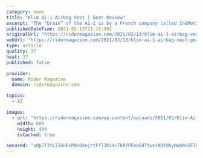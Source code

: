 ```yaml
---
category: news
title: "Klim Ai-1 Airbag Vest | Gear Review"
excerpt: "The “brain” of the Ai-1 is by a French company called In&Motion, which got its start making wearable airbag protection for equestrians and skiers. The Ai-1 is the first motorcycle-centric wearable airbag for both In&Motion and Klim,"
publishedDateTime: 2021-02-13T21:15:00Z
originalUrl: "https://ridermagazine.com/2021/02/13/klim-ai-1-airbag-vest-gear-review/"
webUrl: "https://ridermagazine.com/2021/02/13/klim-ai-1-airbag-vest-gear-review/"
type: article
quality: 37
heat: 37
published: false

provider:
  name: Rider Magazine
  domain: ridermagazine.com

topics:
  - AI

images:
  - url: "https://ridermagazine.com/wp-content/uploads/2021/02/Klim-Ai-1-Airbag-Vest-front-featured.jpg"
    width: 600
    height: 400
    isCached: true

secured: "vQp7TIYLl16nEcPQsDXejrtFf7JKv4cTkRYPEoaGdTtwx+8QYUbyHwbNoSFIyoxhXECTGGzvPriBik7GtORgdNnlnhv5guyrBmdOgSXmU99nb8nkpTp0D+r7yuRG2PjB18LqzMvPit+gxvxrCYuLtxbr7PerPs3mKm5V6GxRuHELfVssYXJNeLtEzFLTc/8v0c/05g9tx/pXY4ZZMA1/952XSqCyZf1ycFMCYbzK+n1NZGfcLVYMc9ATYVYOGQ/AcYMnnJcIlMoMM7mxSflvGdPYi+IikYbyoLKRCpaEMLURHd7U6GajhVVpUzGOO7AqDTu6PZmVOb3v3FWBedahZzZaGB+WzHyHcVylVMmDZss=;dXTR6Jh9kmaUXvug6v1/Pg=="
---
```


